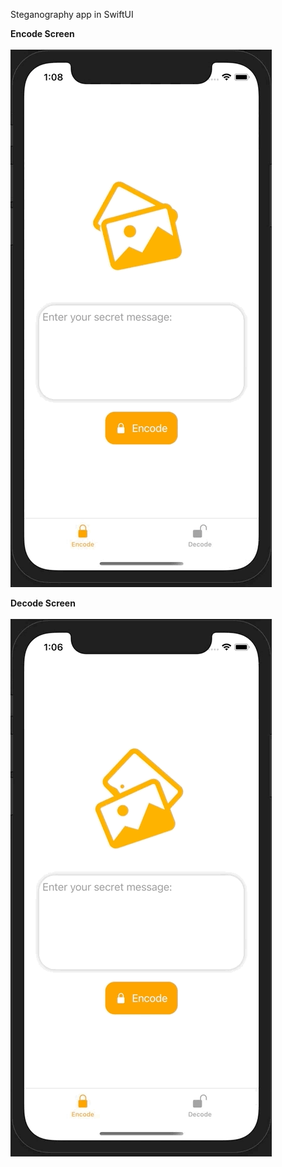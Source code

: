 Steganography app in SwiftUI


<b>Encode Screen</b> <br /><br />
![](encodeGif.gif)

<b>Decode Screen</b> <br /><br />
![](decodeGif.gif)
